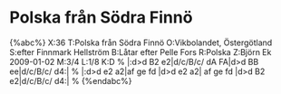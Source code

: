 # Polska från Södra Finnö

{%abc%}
X:36
T:Polska från Södra Finnö
O:Vikbolandet, Östergötland
S:efter Finnmark Hellström
B:Låtar efter Pelle Fors
R:Polska
Z:Björn Ek 2009-01-02
M:3/4
L:1/8
K:D
%
|:d>d B2 e2|d/c/B/c/ dA FA|d>d BB ee|d/c/B/c/ d4:|
%
|:d>d e2 a2|af ge fd |d>d e2 a2|
af ge fd   |d>d B2 e2|d/c/B/c/ d4:|
%
{%endabc%}

